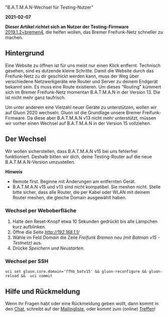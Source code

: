 "B.A.T.M.A.N-Wechsel für Testing-Nutzer"

**2021-02-07** 

__Dieser Artikel richtet sich an Nutzer der Testing-Firmware__  [2019.1.2+bremen4](https://wiki.bremen.freifunk.net/Firmware/Changelog#2019-1-2-bremen4), die helfen wollen, das Bremer Freifunk-Netz schneller zu machen.

## Hintergrund
Eine Website zu öffnen ist für uns meist nur einen Klick entfernt. Technisch gesehen, sind es dutzende kleine Schritte. Damit die Website durch das Freifunk-Netz zu dir geschickt werden kann, muss der Weg über verschiedene Netzwerkgeräte wie Router und Server zu deinem Endgerät bekannt sein. Es muss eine Route existieren. Um dieses "Routing" kümmert sich im Bremer Freifunk-Netz momentan B.A.T.M.A.N in der Version 13. Die ist nicht mehr ganz taufrisch.

Um unter anderem eine Vielzahl neuer Geräte zu unterstützen, wollen wir auf Gluon 2020 wechseln. Gluon ist die Grundlage unsere Bremer Freifunk-Firmware.
Da diese aber B.A.T.M.A.N v13 nicht mehr unterstützt, müssen wir vorher einen Wechsel auf B.A.T.M.A.N in der Version 15 vollziehen.

## Der Wechsel
Wir wollen sicherstellen, dass B.A.T.M.A.N v15 bei uns fehlerfrei funktioniert. Deshalb bitten wir dich, deine Testing-Router auf die neue B.A.T.M.A.N-Version umzustellen.

__Hinweis__
- Remote first.
Beginne mit Änderungen am entfernten Gerät.
- B.A.T.M.A.N v15 und v13 sind nicht kompatibel. Sie meshen nicht. Stelle bitte sicher, dass alle Router, die per Kabel oder WLAN mit deinem Router meshen, die gleiche Domain ausgewählt haben.

### Wechsel per Weboberfläche

1. Halte den Reset-Knopf etwa 10 Sekunden gedrückt bis alle Lämpchen kurz aufblinken.
2. Öffne die Seite _http://192.168.1.1/_
3. Wähle im Feld _Domain_ die Zeile _Freifunk Bremen neu (mit Batman v15 - Testnetz)_ aus.
4. Drücke _Speichern und Neustarten_.

### Wechsel per SSH
    uci set gluon.core.domain='ffhb_batv15' && gluon-reconfigure && gluon-reload &&  uci commit

## Hilfe und Rückmeldung
Wenn ihr Fragen habt oder eine Rückmeldung geben wollt, dann kommt in den [Chat](https://webirc.hackint.org/#ircs://irc.hackint.org/#ffhb?nick=Gast_?),
schreibt auf der [Mailingliste](https://lists.bremen.freifunk.net/mailman/listinfo/ff-bremen/),
oder kommt zum (online) [Treffen](/kontakt.html#treffen)!

